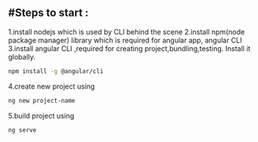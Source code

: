 #Steps to start :
-----------------------------------------------------------------------------------------
1.install nodejs which is used by CLI behind the scene
2.install npm(node package manager) library which is required for angular app, angular CLI
3.install angular CLI ,required for creating project,bundling,testing. Install it globally.
```sh
npm install -g @angular/cli
```
4.create new project using 
```sh
ng new project-name
```
5.build project using 
```sh
ng serve
```
